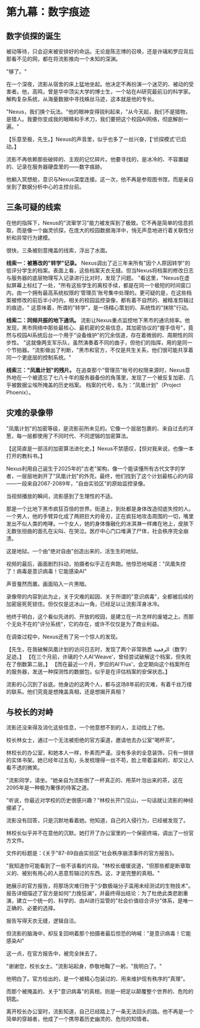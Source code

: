 # 第九幕：数字痕迹

## 数字侦探的诞生

被动等待，只会迎来被安排好的命运。无论是陈志博的召唤，还是许璃和罗应背后那看不见的网，都在将流影推向一个未知的深渊。

"够了。"

在一个深夜，流影从宿舍的床上猛地坐起。他决定不再扮演一个迷茫的、被动的受害者。他，高鸣，曾是华中顶尖大学的博士生，一个站在AI研究最前沿的科学家。解构复杂系统，从海量数据中寻找蛛丝马迹，这本就是他的专长。

"Nexus，我们换个玩法。"他的眼神变得锐利起来，"从今天起，我们不是猎物，是猎人。我要你变成我的眼睛和手术刀，我们要把这个校园AI网络，彻底解剖一遍。"

【乐意至极，先生。】Nexus的声音里，似乎也多了一丝兴奋，【'侦探模式'已启动。】

流影不再依赖那些破碎的、主观的记忆碎片。他要寻找的，是冰冷的、不容置疑的、记录在服务器硬盘里的——数字痕跡。

他躺入冥想舱，意识与Nexus深度连接。这一次，他不再是参观图书馆，而是亲自坐到了数据分析中心的主控台前。

## 三条可疑的线索

在他的指挥下，Nexus的"流窜学习"能力被发挥到了极致。它不再是简单的信息抓取，而是像一个幽灵侦探，在庞大的校园数据海洋中，悄无声息地进行着关联性分析和异常行为建模。

很快，三条被刻意掩盖的线索，浮出了水面。

**线索一：被篡改的"转学"记录。**
Nexus调出了近三年来所有"因个人原因转学"的低评分学生的档案。表面上看，这些档案天衣无缝。但当Nexus将档案的修改日志与服务器的底层物理写入记录进行比对时，发现了问题。
"看这里，"Nexus在虚拟屏幕上标红了一处，"所有这些学生的离校手续，都是在同一个极短的时间窗口内，由一个拥有最高系统权限的'管理员'账号集中处理的。更可疑的是，在这些档案被修改的前后半小时内，相关的校园监控录像，都有着不自然的、被精准剪辑过的痕迹。"
这意味着，所谓的"转学"，是一场精心策划的、系统性的"抹除"行动。

**线索二：同频共振的地下通讯。**
流影让Nexus重点监控地下黑市的通讯频率。他发现，黑市网络中那些最核心、最机密的交易信息，其加密协议的"握手信号"，竟然与校园AI系统后台一个用于"设备维护"的冗余信道，存在着微弱的、周期性的同步性。
"这就像两支军乐队，虽然演奏着不同的曲子，但他们的指挥，用的是同一个节拍器。"流影做出了判断，"黑市和官方，不仅是共生关系，他们很可能共享着同一个更底层的控制系统。"

**线索三："凤凰计划"的残片。**
在追查那个"管理员"账号的权限来源时，Nexus意外地在一个被遗忘了七八十年的服务器备份的角落里，发现了一个被反复加密、几乎被数据尘埃所掩盖的历史档案。
档案的代号，名为："凤凰计划"（Project Phoenix）。

## 灾难的录像带

"凤凰计划"的加密等级，是流影前所未见的。它像一个层层包裹的、来自过去的洋葱，每一层都使用了不同时代、不同逻辑的加密算法。

【这简直是一部活的加密算法进化史。】Nexus不禁感叹，【但对我来说，也像一本打开的教科书。】

Nexus利用自己诞生于2025年的"古老"架构，像一个能读懂所有古代文字的学者，一层层地剥开了"凤凰计划"的外壳。最终，他们找到了这个计划最核心的内容——一段来自2087-2089年，"自由实验区"的原始监控录像。

当视频播放的瞬间，流影感到了生理性的不适。

那是一个比地下黑市疯狂百倍的世界。街道上，到处都是身体改造彻底失控的人。一个男人，他的手臂异化成了两把巨大的骨刃，正在疯狂地攻击周围的一切，嘴里发出不似人类的咆哮。一个女人，她的身体像融化的冰淇淋一样瘫在地上，皮肤下无数张扭曲的面孔在尖叫、在哭泣。医疗中心门口堆满了尸体，社会秩序完全崩溃。

这是地狱。一个由"绝对自由"创造出来的，活生生的地狱。

视频的最后，画面剧烈抖动，拍摄者似乎正在奔跑。他惊恐地喊道："凤凰失控了！病毒是意识病毒！它能感染AI"

声音戛然而置。画面陷入一片黑暗。

录像带的内容到此为止，关于灾难的起因、关于所谓的"意识病毒"，全都被后续的加密层死死锁住。但仅仅是这冰山一角，已经足以让流影浑身冰冷。

他终于明白，这个看似先进的、开放的校园，是建立在一片怎样的废墟之上。而那个无处不在的"评分系统"，它的存在，或许不仅仅是为了商业利益。

在调查过程中，Nexus还有了另一个惊人的发现。

【先生，在我破解凤凰计划的访问日志时，发现了两个非常熟悉 الرقمية（数字）足迹。】
【在三个月前，许璃的个人AI'Weave'，曾经尝试破解这个档案，但失败在了倒数第二层。】
【而在最近一个月，罗应的AI'Flux'，会定期向这个档案所在的服务器，发送一种探测性的数据包，似乎是在评估档案的安保状态。】

流影的心沉到了谷底。他身边的这两个人，都与这场8年前的灾难，有着千丝万缕的联系。他们究竟是想掩盖真相，还是想揭开真相？

## 与校长的对峙

流影还没来得及消化这些信息，一个他意想不到的人，主动找上了他。

校长林女士，通过一个无法被拒绝的官方渠道，邀请他去办公室"喝杯茶"。

林校长的办公室，和她本人一样，朴素而严谨。没有多余的全息装饰，只有一排排的实体书架。她已经年过五旬，头发梳理得一丝不苟，脸上带着温和的、却又让人看不透的微笑。

"流影同学，请坐。"她亲自为流影倒了一杯真正的、用茶叶泡出来的茶，这在2095年是一种极为奢侈的待客之道。

"听说，你最近对学校的历史很感兴趣？"林校长开门见山，一句话就让流影的神经绷紧了。

流影没有回答，只是沉默地看着她。他知道，自己的入侵行为，已经被发现了。

林校长似乎并不在意他的沉默。她打开了办公室里的一个保密终端，调出了一份官方文件。

文件的标题是：《关于"87-89自由实验区"社会秩序崩溃事件的官方报告》。

"我知道你可能看到了一些不该看的片段。"林校长缓缓说道，"但那些都是断章取义的、被别有用心的人恶意剪辑过的东西。这，才是完整的真相。"

她展示的官方报告，将那场灾难归咎于"少数极端分子滥用未经测试的生物技术"。报告详细描述了官方是如何"力挽狂澜"，并最终得出结论：为了杜绝此类悲剧重演，建立一个统一的、科学的、由AI进行监管的"社会价值综合评分"体系，是唯一正确的、必要的选择。

报告写得天衣无缝，逻辑自洽。

但流影的脑海中，却反复回响着那个拍摄者最后惊恐的呐喊："是意识病毒！它能感染AI"

这一点，在官方报告中，被完全抹去了。

"谢谢您，校长女士。"流影站起身，恭敬地鞠了一躬，"我明白了。"

他明白了。官方给出的，是一个被精心包装过的、用来维护现有秩序的"真理"。

而那个被掩盖的、关于"意识病毒"的真相，则是一把足以颠覆整个世界的、危险的钥匙。

离开校长办公室时，流影知道，自己已经踏上了一条无法回头的路。他不再是一个简单的穿越者，他成了一个携带着历史幽灵的、危险的知情者。 